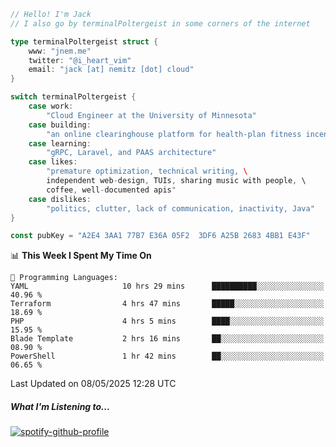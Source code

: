 ```go
// Hello! I'm Jack
// I also go by terminalPoltergeist in some corners of the internet

type terminalPoltergeist struct {
    www: "jnem.me"
    twitter: "@i_heart_vim"
    email: "jack [at] nemitz [dot] cloud"
}

switch terminalPoltergeist {
    case work:
        "Cloud Engineer at the University of Minnesota"
    case building:
        "an online clearinghouse platform for health-plan fitness incentive programs"
    case learning:
        "gRPC, Laravel, and PAAS architecture"
    case likes:
        "premature optimization, technical writing, \
        independent web-design, TUIs, sharing music with people, \
        coffee, well-documented apis"
    case dislikes:
        "politics, clutter, lack of communication, inactivity, Java"
}

const pubKey = "A2E4 3AA1 77B7 E36A 05F2  3DF6 A25B 2683 4BB1 E43F"
```

<!--START_SECTION:waka-->
📊 **This Week I Spent My Time On** 

```text
💬 Programming Languages: 
YAML                     10 hrs 29 mins      ██████████░░░░░░░░░░░░░░░   40.96 % 
Terraform                4 hrs 47 mins       █████░░░░░░░░░░░░░░░░░░░░   18.69 % 
PHP                      4 hrs 5 mins        ████░░░░░░░░░░░░░░░░░░░░░   15.95 % 
Blade Template           2 hrs 16 mins       ██░░░░░░░░░░░░░░░░░░░░░░░   08.90 % 
PowerShell               1 hr 42 mins        ██░░░░░░░░░░░░░░░░░░░░░░░   06.65 % 
```


 Last Updated on 08/05/2025 12:28 UTC
<!--END_SECTION:waka-->

##### What I'm Listening to...

[![spotify-github-profile](https://jnem.me/listening-item?maxAge=2592000)](https://jnem.me/listening)
